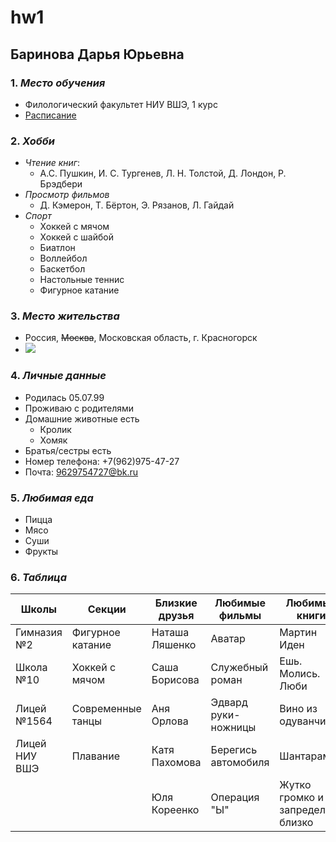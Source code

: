 # hw1
## **Баринова Дарья Юрьевна**
### 1.  *Место обучения*
  - Филологический факультет НИУ ВШЭ, 1 курс
  - [Расписание](https://www.hse.ru/ba/philology/timetable?fromdate=2018.01.22&todate=2018.01.27&groupoid=7213&receiverType=3&timetable-courses=1&timetable-groups=7213)
### 2. *Хобби*
  - *Чтение книг*:
    + А.С. Пушкин, И. С. Тургенев, Л. Н. Толстой, Д. Лондон, Р. Брэдбери
  - *Просмотр фильмов*
    + Д. Кэмерон, Т. Бёртон, Э. Рязанов, Л. Гайдай
  - *Спорт*
    + Хоккей с мячом
    + Хоккей с шайбой
    + Биатлон
    + Воллейбол
    + Баскетбол
    + Настольные теннис
    + Фигурное катание
### 3. *Место жительства*
  - Россия, ~~Москва~~, Московская область, г. Красногорск
  - ![](http://stekloton-center.ru/img/gallery/11/1.jpg)
### 4. *Личные данные*
  - Родилась 05.07.99
  - Проживаю с родителями
  - Домашние животные есть
    + Кролик
    + Хомяк
  - Братья/сестры есть
  - Номер телефона: +7(962)975-47-27
  - Почта: <9629754727@bk.ru>
### 5. *Любимая еда*
  - Пицца
  - Мясо
  - Суши
  - Фрукты
### 6. *Таблица*
 
| Школы         |  Секции            | Близкие друзья   | Любимые фильмы      | Любимые книги                     | Лучший отдых       |
|---------------|--------------------|------------------|---------------------|-----------------------------------|--------------------|
| Гимназия №2   |  Фигурное катание  | Наташа Ляшенко   | Аватар              | Мартин Иден                       | Сон                |
| Школа №10     |  Хоккей с мячом    | Саша Борисова    | Служебный роман     | Ешь. Молись. Люби                 | Чтение книг        |
| Лицей №1564   |  Современные танцы | Аня Орлова       | Эдвард руки-ножницы | Вино из одуванчиков               | Просмотр фильмов   |
| Лицей НИУ ВШЭ |  Плавание          | Катя Пахомова    | Берегись автомобиля | Шантарам                          | Прогулки с друзьями|
|               |                    | Юля Кореенко     | Операция "Ы"        | Жутко громко и запредельно близко | Занятия спортом    |   

